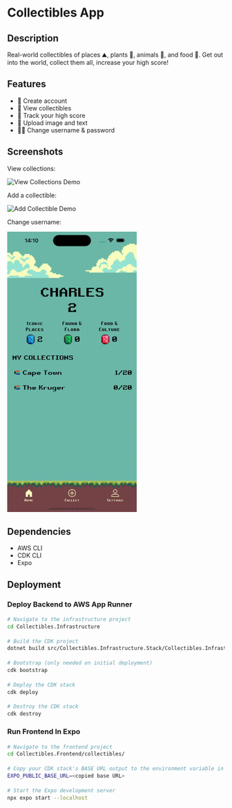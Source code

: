 # Collectibles App

## Description

Real-world collectibles of places ⛰️, plants 🌷, animals 🦁, and food 🍷.
Get out into the world, collect them all, increase your high score!

## Features

- 📲 Create account
- 🚠 View collectibles
- 💯 Track your high score 
- 📸 Upload image and text
- 👨‍🔧 Change username & password

## Screenshots

View collections:

<img src="./gifs/viewCollections.gif" alt="View Collections Demo" width="200"/>

Add a collectible:

<img src="./gifs/addCollectible.gif" alt="Add Collectible Demo" width="250"/>


Change username:

<img src="./gifs/changeUsername.gif" alt="Change Username Demo" width="300"/>

## Dependencies

- AWS CLI 
- CDK CLI 
- Expo

## Deployment

### Deploy Backend to AWS App Runner

```bash
# Navigate to the infrastructure project
cd Collectibles.Infrastructure

# Build the CDK project
dotnet build src/Collectibles.Infrastructure.Stack/Collectibles.Infrastructure.Stack.csproj -c Release

# Bootstrap (only needed on initial deployment)
cdk bootstrap

# Deploy the CDK stack
cdk deploy

# Destroy the CDK stack
cdk destroy
```

### Run Frontend In Expo

```bash
# Navigate to the frontend project
cd Collectibles.Frontend/collectibles/

# Copy your CDK stack's BASE URL output to the environment variable in your .env file:
EXPO_PUBLIC_BASE_URL=<copied base URL>

# Start the Expo development server
npx expo start --localhost
```


